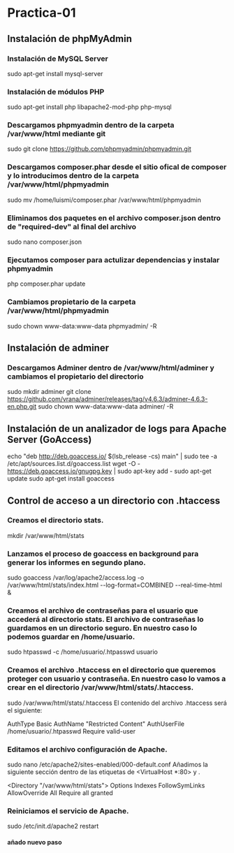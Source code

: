 # Practica-01

## Instalación de phpMyAdmin

### Instalación de MySQL Server
sudo apt-get install mysql-server
### Instalación de módulos PHP
sudo apt-get install php libapache2-mod-php php-mysql
### Descargamos phpmyadmin dentro de la carpeta /var/www/html mediante git
sudo git clone https://github.com/phpmyadmin/phpmyadmin.git
### Descargamos composer.phar desde el sitio ofical de composer y lo introducimos dentro de la carpeta /var/www/html/phpmyadmin
sudo mv /home/luismi/composer.phar  /var/www/html/phpmyadmin
### Eliminamos dos paquetes en el archivo composer.json dentro de "required-dev" al final del archivo
sudo nano composer.json
### Ejecutamos composer para actulizar dependencias y instalar phpmyadmin
php composer.phar update
### Cambiamos propietario de la carpeta /var/www/html/phpmyadmin
sudo chown www-data:www-data phpmyadmin/ -R

## Instalación de adminer

### Descargamos Adminer dentro de /var/www/html/adminer y cambiamos el propietario del directorio
sudo mkdir adminer
git clone https://github.com/vrana/adminer/releases/tag/v4.6.3/adminer-4.6.3-en.php.git
sudo chown www-data:www-data adminer/ -R

## Instalación de un analizador de logs para Apache Server (GoAccess)

echo "deb http://deb.goaccess.io/ $(lsb_release -cs) main" | sudo tee -a /etc/apt/sources.list.d/goaccess.list
wget -O - https://deb.goaccess.io/gnugpg.key | sudo apt-key add -
sudo apt-get update
sudo apt-get install goaccess

## Control de acceso a un directorio con .htaccess

### Creamos el directorio stats.

mkdir /var/www/html/stats

### Lanzamos el proceso de goaccess en background para generar los informes en segundo plano.

sudo goaccess /var/log/apache2/access.log -o /var/www/html/stats/index.html --log-format=COMBINED --real-time-html &

### Creamos el archivo de contraseñas para el usuario que accederá al directorio stats. El archivo de contraseñas lo guardamos en un directorio seguro. En nuestro caso lo podemos guardar en /home/usuario.

sudo htpasswd -c /home/usuario/.htpasswd usuario

### Creamos el archivo .htaccess en el directorio que queremos proteger con usuario y contraseña. En nuestro caso lo vamos a crear en el directorio /var/www/html/stats/.htaccess.

sudo /var/www/html/stats/.htaccess
El contenido del archivo .htaccess será el siguiente:

AuthType Basic
AuthName "Restricted Content"
AuthUserFile /home/usuario/.htpasswd
Require valid-user

### Editamos el archivo configuración de Apache.

sudo nano /etc/apache2/sites-enabled/000-default.conf
Añadimos la siguiente sección dentro de las etiquetas de <VirtualHost *:80> y </VirtualHost>.

<Directory "/var/www/html/stats">
  Options Indexes FollowSymLinks
  AllowOverride All
  Require all granted
</Directory>

### Reiniciamos el servicio de Apache.

sudo /etc/init.d/apache2 restart

#### añado nuevo paso
